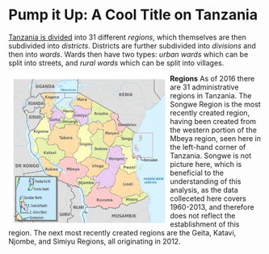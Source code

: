 # Pump it Up: A Cool Title on Tanzania
[Tanzania is divided](1) into 31 different *regions*, which themselves are then subdivided into *districts*. Districts are further subdivided into *divisions* and then into *wards*. Wards then have two types: *urban wards* which can be split into streets, and *rural wards* which can be split into villages.

**Regions**
<img align="left" style="border:10px solid white" width = 300 src="Images/Tanzania_Admin_Regions.png" alt = "A map showing the locations in which ceratin Dravidian language family members are spoken."> As of 2016 there are 31 administrative regions in Tanzania. The Songwe Region is the most recently created region, having been created from the western portion of the Mbeya region, seen here in the left-hand corner of Tanzania. Songwe is not picture here, which is beneficial to the understanding of this analysis, as the data colleceted here covers 1960-2013, and therefore does not reflect the establishment of this region.
The next most recently created regions are the Geita, Katavi, Njombe, and Simiyu Regions, all originating in 2012.
